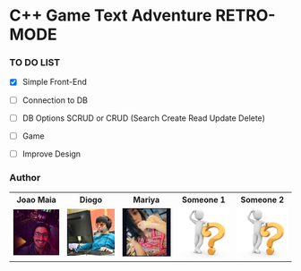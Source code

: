 # C++ Game Text Adventure RETRO-MODE

### TO DO LIST

- [x] Simple Front-End
- [ ] Connection to DB
- [ ] DB Options SCRUD or CRUD (Search Create Read Update Delete) 
- [ ] Game 

- [ ] Improve Design 





### Author



<table border="0" style="width:100%;border:0px;" >
  <tr>
    <th>Joao Maia</th>
    <th>Diogo</th> 
    <th>Mariya</th>
    <th>Someone 1</th>
    <th>Someone 2</th>
  </tr>
  <tr>
    <td><a href="https://twitter.com/wannabevunf1"><img src="joao_maia.jpg" width="100"></a></td>
    <td><a href="https://www.instagram.com/diogo.avm/"><img src="diogo.jpg" width="100"></a></td>
    <td><a href="https://www.instagram.com/mariya_lok/"><img src="mariya.jpg" width="100"></a></td>
    <td><img src="WHOIS.jpg" width="100"></td>
    <td><img src="WHOIS.jpg" width="100"></td>
  </tr>

</table>

